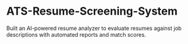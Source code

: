 # ATS-Resume-Screening-System
Built an AI-powered resume analyzer to evaluate resumes against job descriptions with automated reports and match scores.
